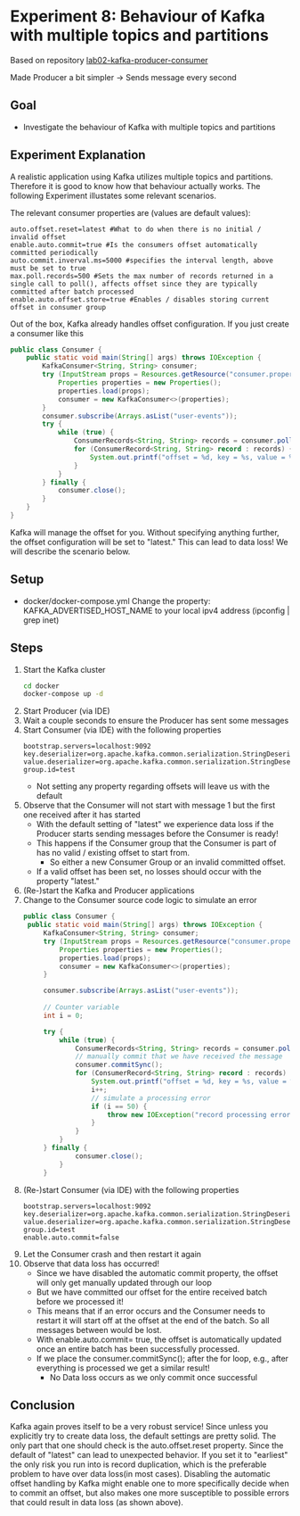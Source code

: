 # Experiment 8:  Behaviour of Kafka with multiple topics and partitions
Based on repository [lab02-kafka-producer-consumer](https://github.com/scs-edpo/lab02Part1-kafka-producer-consumer)

Made Producer a bit simpler -> Sends message every second

## Goal
* Investigate the behaviour of Kafka with multiple topics and partitions

## Experiment Explanation
A realistic application using Kafka utilizes multiple topics and partitions.
Therefore it is good to know how that behaviour actually works.
The following Experiment illustates some relevant scenarios.

The relevant consumer properties are (values are default values):
```properties
auto.offset.reset=latest #What to do when there is no initial / invalid offset
enable.auto.commit=true #Is the consumers offset automatically committed periodically
auto.commit.inverval.ms=5000 #specifies the interval length, above must be set to true
max.poll.records=500 #Sets the max number of records returned in a single call to poll(), affects offset since they are typically committed after batch processed
enable.auto.offset.store=true #Enables / disables storing current offset in consumer group
```


Out of the box, Kafka already handles offset configuration. If you just create a consumer like this
```java
public class Consumer {
    public static void main(String[] args) throws IOException {
        KafkaConsumer<String, String> consumer;
        try (InputStream props = Resources.getResource("consumer.properties").openStream()) {
            Properties properties = new Properties();
            properties.load(props);
            consumer = new KafkaConsumer<>(properties);
        }
        consumer.subscribe(Arrays.asList("user-events"));
        try {
            while (true) {
                ConsumerRecords<String, String> records = consumer.poll(Duration.ofMillis(100));
                for (ConsumerRecord<String, String> record : records) {
                    System.out.printf("offset = %d, key = %s, value = %s%n", record.offset(), record.key(), record.value());
                }
            }
        } finally {
            consumer.close();
        }
    }
}
```
Kafka will manage the offset for you.
Without specifying anything further, the offset configuration will be set to "latest."
This can lead to data loss!
We will describe the scenario below.


## Setup
* docker/docker-compose.yml Change the property: KAFKA_ADVERTISED_HOST_NAME to your local ipv4 address (ipconfig | grep
  inet)

## Steps
1. Start the Kafka cluster
    ```bash
    cd docker
    docker-compose up -d
    ```
2. Start Producer (via IDE)
3. Wait a couple seconds to ensure the Producer has sent some messages
3. Start Consumer (via IDE) with the following properties
   ```properties
   bootstrap.servers=localhost:9092
   key.deserializer=org.apache.kafka.common.serialization.StringDeserializer
   value.deserializer=org.apache.kafka.common.serialization.StringDeserializer
   group.id=test
   ```
   * Not setting any property regarding offsets will leave us with the default
5. Observe that the Consumer will not start with message 1 but the first one received after it has started
   * With the default setting of "latest" we experience data loss if the Producer starts sending messages before the Consumer is ready!
   * This happens if the Consumer group that the Consumer is part of has no valid / existing offset to start from.
     * So either a new Consumer Group or an invalid committed offset.
   * If a valid offset has been set, no losses should occur with the property "latest."
6. (Re-)start the Kafka and Producer applications
7. Change to the Consumer source code logic to simulate an error
   ```java
   public class Consumer {
    public static void main(String[] args) throws IOException {
        KafkaConsumer<String, String> consumer;
        try (InputStream props = Resources.getResource("consumer.properties").openStream()) {
            Properties properties = new Properties();
            properties.load(props);
            consumer = new KafkaConsumer<>(properties);
        }

        consumer.subscribe(Arrays.asList("user-events"));
        
        // Counter variable
        int i = 0;

        try {
            while (true) {
                ConsumerRecords<String, String> records = consumer.poll(Duration.ofMillis(100));
                // manually commit that we have received the message
                consumer.commitSync();
                for (ConsumerRecord<String, String> record : records) {
                    System.out.printf("offset = %d, key = %s, value = %s%n", record.offset(), record.key(), record.value());
                    i++;
                    // simulate a processing error
                    if (i == 50) {
                        throw new IOException("record processing error");
                    }
                }
            }
        } finally {
                consumer.close();
            }
        }
   ```
8. (Re-)start Consumer (via IDE) with the following properties
   ```properties
   bootstrap.servers=localhost:9092
   key.deserializer=org.apache.kafka.common.serialization.StringDeserializer
   value.deserializer=org.apache.kafka.common.serialization.StringDeserializer
   group.id=test
   enable.auto.commit=false
   ```
9. Let the Consumer crash and then restart it again
10. Observe that data loss has occurred!
    * Since we have disabled the automatic commit property, the offset will only get manually updated through our loop
    * But we have committed our offset for the entire received batch before we processed it!
    * This means that if an error occurs and the Consumer needs to restart it will start off at the offset at the end of the batch. So all messages between would be lost.
    * With enable.auto.commit= true, the offset is automatically updated once an entire batch has been successfully processed.
    * If we place the consumer.commitSync(); after the for loop, e.g., after everything is processed we get a similar result!
      * No Data loss occurs as we only commit once successful


## Conclusion
Kafka again proves itself to be a very robust service! Since unless you explicitly try to create data loss, the default 
settings are pretty solid.
The only part that one should check is the auto.offset.reset property.
Since the default of "latest" can lead to unexpected behavior.
If you set it to "earliest" the only risk you run into is record duplication,
which is the preferable problem to have over data loss(in most cases).
Disabling the automatic offset handling by Kafka might enable one to more specifically decide when to commit an offset,
but also makes one more susceptible to possible errors that could result in data loss (as shown above).

